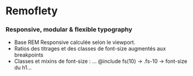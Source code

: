 # Remoflety

### Responsive, modular & flexible typography

- Base REM Responsive calculée selon le viewport.
- Ratios des titrages et des classes de font-size augmentés aux breakpoints
- Classes et mixins de font-size :
... @include fs(10) -> .fs-10 -> font-size du h1…
